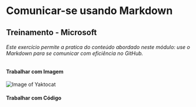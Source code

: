 #  Comunicar-se usando Markdown 

## Treinamento - Microsoft 

###### Este exercício permite a pratica do conteúdo abordado neste módulo: use o Markdown para se comunicar com eficiência no GitHub. 

#### Trabalhar com Imagem

![Image of Yaktocat](https://octodex.github.com/images/yaktocat.png)
  
#### Trabalhar com Código

